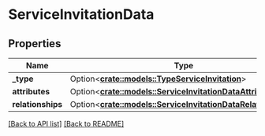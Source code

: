 # ServiceInvitationData

## Properties

Name | Type | Description | Notes
------------ | ------------- | ------------- | -------------
**_type** | Option<[**crate::models::TypeServiceInvitation**](TypeServiceInvitation.md)> |  | 
**attributes** | Option<[**crate::models::ServiceInvitationDataAttributes**](ServiceInvitationDataAttributes.md)> |  | 
**relationships** | Option<[**crate::models::ServiceInvitationDataRelationships**](ServiceInvitationDataRelationships.md)> |  | 

[[Back to API list]](../README.md#documentation-for-api-endpoints) [[Back to README]](../README.md)


